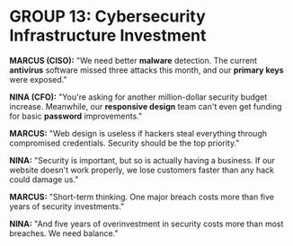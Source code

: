# GROUP 13: Cybersecurity Infrastructure Investment

**MARCUS (CISO):** "We need better **malware** detection. The current **antivirus** software missed three attacks this month, and our **primary keys** were exposed."

**NINA (CFO):** "You're asking for another million-dollar security budget increase. Meanwhile, our **responsive design** team can't even get funding for basic **password** improvements."

**MARCUS:** "Web design is useless if hackers steal everything through compromised credentials. Security should be the top priority."

**NINA:** "Security is important, but so is actually having a business. If our website doesn't work properly, we lose customers faster than any hack could damage us."

**MARCUS:** "Short-term thinking. One major breach costs more than five years of security investments."

**NINA:** "And five years of overinvestment in security costs more than most breaches. We need balance."